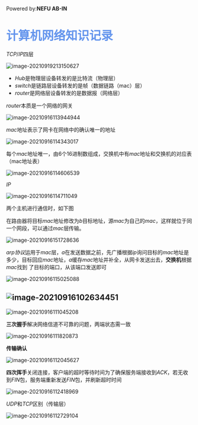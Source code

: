 Powered by:**NEFU AB-IN**

# <font color=#6495ED size=6>计算机网络知识记录</font>



$TCP/IP$四层

![image-20210919213150627](C:\Users\liusy\AppData\Roaming\Typora\typora-user-images\image-20210919213150627.png)

* $Hub$是物理层设备转发的是比特流（物理层）
* $switch$是链路层设备转发的是帧（数据链路（mac）层）
* $router$是网络层设备转发的是数据报（网络层）

$router$本质是一个网络的网关

![image-20210916113944944](C:\Users\liusy\AppData\Roaming\Typora\typora-user-images\image-20210916113944944.png)

$mac$地址表示了网卡在网络中的确认唯一的地址

![image-20210916114343017](C:\Users\liusy\AppData\Roaming\Typora\typora-user-images\image-20210916114343017.png)

每个$mac$地址唯一，由$6$个$16$进制数组成，交换机中有$mac$地址和交换机的对应表（mac地址表）

![image-20210916114606539](C:\Users\liusy\AppData\Roaming\Typora\typora-user-images\image-20210916114606539.png)

$IP$

![image-20210916114711049](C:\Users\liusy\AppData\Roaming\Typora\typora-user-images\image-20210916114711049.png)

两个主机进行通信时，如下图

在路由器将目标$mac$地址修改为$b$目标地址，源$mac$为自己的$mac$，这样就位于同一个网段，可以通过$mac$层传输。

![image-20210916151728636](C:\Users\liusy\AppData\Roaming\Typora\typora-user-images\image-20210916151728636.png)

$arp协议$运用于$mac$层，$a$在发送数据之前，先广播根据$ip$询问目标的$mac$地址是多少，目标回应$mac$地址，$a$缓存$mac$地址并补全，从网卡发送出去，**交换机**根据$mac$找到 	了目标的端口，从该端口发送即可

![image-20210916115025088](C:\Users\liusy\AppData\Roaming\Typora\typora-user-images\image-20210916115025088.png)

## ![image-20210916102634451](C:\Users\liusy\AppData\Roaming\Typora\typora-user-images\image-20210916102634451.png)

![image-20210916111045208](C:\Users\liusy\AppData\Roaming\Typora\typora-user-images\image-20210916111045208.png)

**三次握手**解决网络信道不可靠的问题，两端状态需一致

![image-20210916111820873](C:\Users\liusy\AppData\Roaming\Typora\typora-user-images\image-20210916111820873.png)

**传输确认**

![image-20210916112045627](C:\Users\liusy\AppData\Roaming\Typora\typora-user-images\image-20210916112045627.png)

**四次挥手**关闭连接，客户端的超时等待时间为了确保服务端接收到$ACK$，若无收到$FIN$包，服务端重新发送$FIN$包，并刷新超时时间

![image-20210916112418969](C:\Users\liusy\AppData\Roaming\Typora\typora-user-images\image-20210916112418969.png)

$UDP$和$TCP$区别（传输层）

![image-20210916112729104](C:\Users\liusy\AppData\Roaming\Typora\typora-user-images\image-20210916112729104.png)
